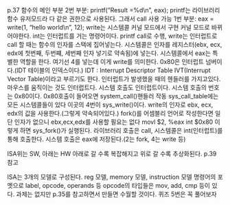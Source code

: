 p.37
함수의 메인 부분
2번 부분: printf(”Result =%d\n”, eax);
printf는 라이브러리 함수
유저모드라 다 같은 권한으로 사용된다.
그래서 call 사용 가능
1번 부분: eax = write(1, “hello world\n”, 12);
write는 시스템콜
커널 모드에서 구현
커널 모드로 바뀌어야한다.
int는 인터럽트를 거는 명령어이다.
printf call로 수행, write는 인터럽트로
call 할 때는 함수의 인자를 스택에 집어넣는다.
시스템콜은 인자를 레지스터(ebx, ecx, edx에 첫번째, 두번쨰, 세번째 인자 넣기로 약속됨)에 넣는다.
시스템콜에서 eax는 특별한 역할을 한다.
여기선 4를 넣는데 이게 write를 의미한다.
0x80은 인터럽트 넘버이다.(IDT 테이블의 인덱스이다.)
IDT : Interrupt Descriptor Table
IVT(Interrupt Vector Table)이라고 부르기도 한다.
인터럽트가 발생했을 때의 헨들러를 가지고있다.
마우스를 움직이는 것도 인터럽트다.
시스템 호출도 인터럽트이다.
시스템 호출의 번호는 0x80이다.
0x80호출이 들어오면 system_call()핸들러 작동
sys_call_table에는 모든 시스템콜들이 있다
이곳의 4번이 sys_write()이다.
write의 인자로 ebx, ecx, edx의 값을 사용한다.(그렇게 약속되어있다.)
fork()를 어셈블리 언어로 작성한다면
일단 인자가 없으니 ebx,ecx,edx를 사용할 필요는 없다
movl $2, %eax
int $0x80
이렇게 하면 sys_fork()가 실행된다.
라이브러리 호출은 call, 시스템콜은 int(인터럽트)를 통해 호출한다.
시스템 호출은 eax에 저장된다.(2는 fork, 4는 write 등)
  
ISA위는 SW, 아래는 HW
아래로 갈 수록 복잡해지고 위로 갈 수록 추상화된다.
p.39 참고
  
ISA는 3개의 모델로 구성된다.
reg 모델, memory 모델, instruction 모델
명령어의 포멧으로
label, opcode, operands 등
opcode의 타입들은
mov, add, cmp 등이 있다.
과제는 없지만 p.35를 참고하면서 만들면 수월할 것이다.
퀴즈 5번은 꼭 풀어보자